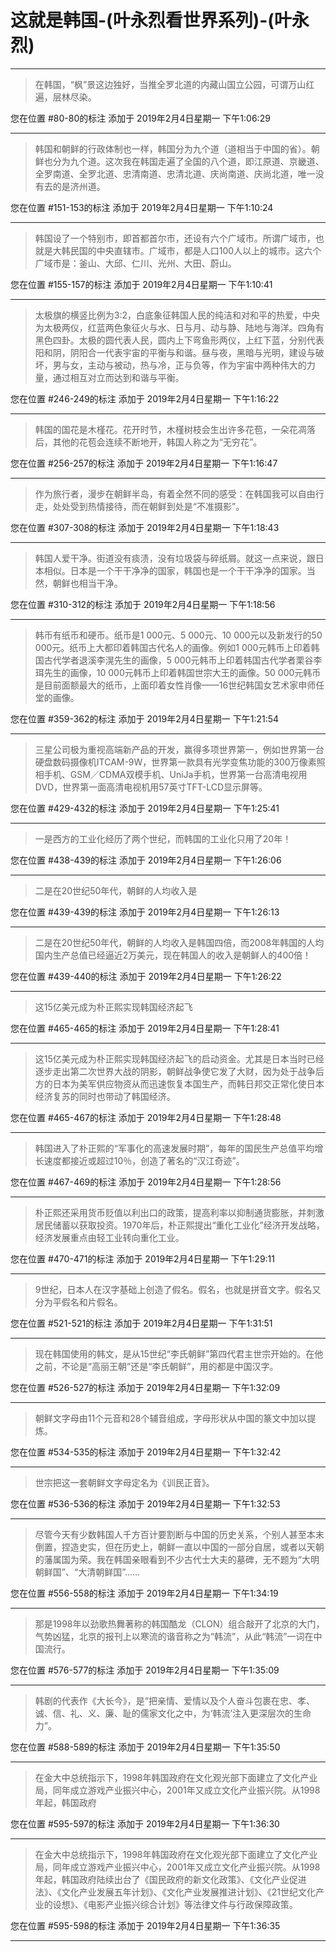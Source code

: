 # 这就是韩国-(叶永烈看世界系列)-(叶永烈)

---

> 在韩国，“枫”景这边独好，当推全罗北道的内藏山国立公园，可谓万山红遍，层林尽染。

您在位置 #80-80的标注 添加于 2019年2月4日星期一 下午1:06:29

---

> 韩国和朝鲜的行政体制也一样，韩国分为九个道（道相当于中国的省）。朝鲜也分为九个道。这次我在韩国走遍了全国的八个道，即江原道、京畿道、全罗南道、全罗北道、忠清南道、忠清北道、庆尚南道、庆尚北道，唯一没有去的是济州道。

您在位置 #151-153的标注 添加于 2019年2月4日星期一 下午1:10:24

---

> 韩国设了一个特别市，即首都首尔市，还设有六个广域市。所谓广域市，也就是大韩民国的中央直辖市。广域市，都是人口100人以上的城市。这六个广域市是：釜山、大邱、仁川、光州、大田、蔚山。

您在位置 #155-157的标注 添加于 2019年2月4日星期一 下午1:10:41

---

> 太极旗的横竖比例为3:2，白底象征韩国人民的纯洁和对和平的热爱，中央为太极两仪，红蓝两色象征火与水、日与月、动与静、陆地与海洋。四角有黑色四卦。太极的圆代表人民，圆内上下弯鱼形两仪，上红下蓝，分别代表阳和阴，阴阳合一代表宇宙的平衡与和谐。昼与夜，黑暗与光明，建设与破坏，男与女，主动与被动，热与冷，正与负等，作为宇宙中两种伟大的力量，通过相互对立而达到和谐与平衡。

您在位置 #246-249的标注 添加于 2019年2月4日星期一 下午1:16:22

---

> 韩国的国花是木槿花。花开时节，木槿树枝会生出许多花苞，一朵花凋落后，其他的花苞会连续不断地开，韩国人称之为“无穷花”。

您在位置 #256-257的标注 添加于 2019年2月4日星期一 下午1:16:47

---

> 作为旅行者，漫步在朝鲜半岛，有着全然不同的感受：在韩国我可以自由行走，处处受到热情接待，而在朝鲜到处是“不准摄影”。

您在位置 #307-308的标注 添加于 2019年2月4日星期一 下午1:18:43

---

> 韩国人爱干净。街道没有痰渍，没有垃圾袋与碎纸屑。就这一点来说，跟日本相似。日本是一个干干净净的国家，韩国也是一个干干净净的国家。当然，朝鲜也相当干净。

您在位置 #310-312的标注 添加于 2019年2月4日星期一 下午1:18:56

---

> 韩币有纸币和硬币。纸币是1 000元、5 000元、10 000元以及新发行的50 000元。纸币上大都印着韩国古代名人的画像。例如1 000元韩币上印着韩国古代学者退溪李滉先生的画像，5 000元韩币上印着韩国古代学者栗谷李珥先生的画像，10 000元韩币上印着韩国世宗大王的画像。50 000元韩币是目前面额最大的纸币，上面印着女性肖像——16世纪韩国女艺术家申师任堂的画像。

您在位置 #359-362的标注 添加于 2019年2月4日星期一 下午1:21:54

---

> 三星公司极为重视高端新产品的开发，赢得多项世界第一，例如世界第一台硬盘数码摄像机ITCAM-9W，世界第一款具有光学变焦功能的300万像素照相手机、GSM／CDMA双模手机、UniJa手机，世界第一台高清电视用DVD，世界第一面高清电视机用57英寸TFT-LCD显示屏等。

您在位置 #429-432的标注 添加于 2019年2月4日星期一 下午1:25:41

---

> 一是西方的工业化经历了两个世纪，而韩国的工业化只用了20年！

您在位置 #438-439的标注 添加于 2019年2月4日星期一 下午1:26:06

---

> 二是在20世纪50年代，朝鲜的人均收入是

您在位置 #439-439的标注 添加于 2019年2月4日星期一 下午1:26:13

---

> 二是在20世纪50年代，朝鲜的人均收入是韩国四倍，而2008年韩国的人均国内生产总值已经逼近2万美元，现在韩国人的收入是朝鲜人的400倍！

您在位置 #439-440的标注 添加于 2019年2月4日星期一 下午1:26:22

---

> 这15亿美元成为朴正熙实现韩国经济起飞

您在位置 #465-465的标注 添加于 2019年2月4日星期一 下午1:28:41

---

> 这15亿美元成为朴正熙实现韩国经济起飞的启动资金。尤其是日本当时已经逐步走出第二次世界大战的阴影，朝鲜战争使它发了大财，因为处于战争后方的日本为美军供应物资从而迅速恢复本国生产，而韩日邦交正常化使日本经济复苏的同时也带动了韩国经济。

您在位置 #465-467的标注 添加于 2019年2月4日星期一 下午1:28:48

---

> 韩国进入了朴正熙的“军事化的高速发展时期”，每年的国民生产总值平均增长速度都接近或超过10％，创造了著名的“汉江奇迹”。

您在位置 #467-469的标注 添加于 2019年2月4日星期一 下午1:28:56

---

> 朴正熙还采用货币贬值以利出口的政策，提高利率以抑制通货膨胀，并刺激居民储蓄以获取投资。1970年后，朴正熙提出“重化工业化”经济开发战略，经济发展重点由轻工业转向重化工业。

您在位置 #470-471的标注 添加于 2019年2月4日星期一 下午1:29:11

---

> 9世纪，日本人在汉字基础上创造了假名。假名，也就是拼音文字。假名又分为平假名和片假名。

您在位置 #521-521的标注 添加于 2019年2月4日星期一 下午1:31:51

---

> 现在韩国使用的韩文，是从15世纪“李氏朝鲜”第四代君主世宗开始的。在他之前，不论是“高丽王朝”还是“李氏朝鲜”，用的都是中国汉字。

您在位置 #526-527的标注 添加于 2019年2月4日星期一 下午1:32:09

---

> 朝鲜文字母由11个元音和28个辅音组成，字母形状从中国的篆文中加以提炼。

您在位置 #534-535的标注 添加于 2019年2月4日星期一 下午1:32:42

---

> 世宗把这一套朝鲜文字母定名为《训民正音》。

您在位置 #536-536的标注 添加于 2019年2月4日星期一 下午1:32:53

---

> 尽管今天有少数韩国人千方百计要割断与中国的历史关系，个别人甚至本末倒置，捏造史实，但在历史上，朝鲜一直以中国的一部分自居，或者以天朝的藩属国为荣。我在韩国亲眼看到不少古代士大夫的墓碑，无不题为“大明朝鲜国”、“大清朝鲜国”……

您在位置 #556-558的标注 添加于 2019年2月4日星期一 下午1:34:19

---

> 那是1998年以劲歌热舞著称的韩国酷龙（CLON）组合敲开了北京的大门，气势凶猛，北京的报刊上以寒流的谐音称之为“韩流”，从此“韩流”一词在中国流行。

您在位置 #576-577的标注 添加于 2019年2月4日星期一 下午1:35:09

---

> 韩剧的代表作《大长今》，是“把亲情、爱情以及个人奋斗包裹在忠、孝、诚、信、礼、义、廉、耻的儒家文化之中，为‘韩流’注入更深层次的生命力”。

您在位置 #588-589的标注 添加于 2019年2月4日星期一 下午1:35:50

---

> 在金大中总统指示下，1998年韩国政府在文化观光部下面建立了文化产业局，同年成立游戏产业振兴中心，2001年又成立文化产业振兴院。从1998年起，韩国政府

您在位置 #595-597的标注 添加于 2019年2月4日星期一 下午1:36:30

---

> 在金大中总统指示下，1998年韩国政府在文化观光部下面建立了文化产业局，同年成立游戏产业振兴中心，2001年又成立文化产业振兴院。从1998年起，韩国政府陆续出台了《国民政府的新文化政策》、《文化产业促进法》、《文化产业发展五年计划》、《文化产业发展推进计划》、《21世纪文化产业的设想》、《电影产业振兴综合计划》等法律文件与行政保障政策。

您在位置 #595-598的标注 添加于 2019年2月4日星期一 下午1:36:35

---

